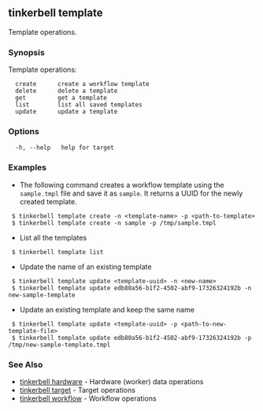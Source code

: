 ## tinkerbell template

Template operations.

### Synopsis

Template operations:
```shell
  create      create a workflow template 
  delete      delete a template
  get         get a template
  list        list all saved templates
  update      update a template
```

### Options

```
  -h, --help   help for target
```

### Examples

 - The following command creates a workflow template using the `sample.tmpl` file and save it as `sample`. It returns a UUID for the newly created template.
 ```shell
  $ tinkerbell template create -n <template-name> -p <path-to-template>
  $ tinkerbell template create -n sample -p /tmp/sample.tmpl
 ``` 

 - List all the templates 
 ```shell
  $ tinkerbell template list
 ```

 - Update the name of an existing template
 ```shell
  $ tinkerbell template update <template-uuid> -n <new-name>
  $ tinkerbell template update edb80a56-b1f2-4502-abf9-17326324192b -n new-sample-template
 ```

 - Update an existing template and keep the same name
 ```shell
  $ tinkerbell template update <template-uuid> -p <path-to-new-template-file>
  $ tinkerbell template update edb80a56-b1f2-4502-abf9-17326324192b -p /tmp/new-sample-template.tmpl
 ```

### See Also

 - [tinkerbell hardware](hardware.md) - Hardware (worker) data operations 
 - [tinkerbell target](target.md) - Target operations
 - [tinkerbell workflow](workflow.md) - Workflow operations

